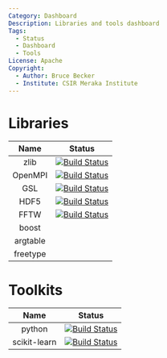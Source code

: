 ```yaml
---
Category: Dashboard
Description: Libraries and tools dashboard
Tags:
  - Status
  - Dashboard
  - Tools
License: Apache
Copyright:
  - Author: Bruce Becker
  - Institute: CSIR Meraka Institute
---
```


# Libraries

| Name | Status |
|:--:|:------:|
| zlib | [![Build Status](http://ci.sagrid.ac.za:8080/job/zlib/badge/icon)](http://ci.sagrid.ac.za:8080/job/zlib/)|
| OpenMPI | [![Build Status](http://ci.sagrid.ac.za:8080/job/openmpi/badge/icon)](http://ci.sagrid.ac.za:8080/job/openmpi/) |
| GSL | [![Build Status](http://ci.sagrid.ac.za:8080/job/gsl/badge/icon)](http://ci.sagrid.ac.za:8080/job/gsl/)|
| HDF5 | [![Build Status](http://ci.sagrid.ac.za:8080/job/hdf5/badge/icon)](http://ci.sagrid.ac.za:8080/job/hdf5/) |
| FFTW | [![Build Status](http://ci.sagrid.ac.za:8080/job/fftw/badge/icon)](http://ci.sagrid.ac.za:8080/job/fftw/) |
| boost | |
| argtable | |
| freetype | |

# Toolkits

| Name | Status |
|:--:|:------:|
| python | [![Build Status](http://ci.sagrid.ac.za:8080/job/python/badge/icon)](http://ci.sagrid.ac.za:8080/job/python/) |
| scikit-learn | [![Build Status](http://ci.sagrid.ac.za:8080/job/scikit-learn/badge/icon)](http://ci.sagrid.ac.za:8080/job/scikit-learn/) |


<!--- include an iframe of the actual GCC --->
